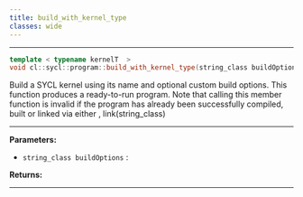 ```yaml
---
title: build_with_kernel_type
classes: wide
---
```



---

```cpp
template < typename kernelT  >
void cl::sycl::program::build_with_kernel_type(string_class buildOptions="")
```


Build a SYCL kernel using its name and optional custom build options. This function produces a ready-to-run program. Note that calling this member function is invalid if the program has already been successfully compiled, built or linked via either , link(string_class)


---
**Parameters:**

 - `string_class buildOptions`
: 

**Returns:** 

---
